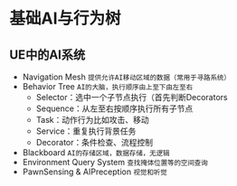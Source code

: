 # 基础AI与行为树

## UE中的AI系统
- Navigation Mesh `提供允许AI移动区域的数据（常用于寻路系统）`
- Behavior Tree `AI的大脑，执行顺序由上至下由左至右`
  - Selector：选中一个子节点执行（首先判断Decorators
  - Sequence：从左至右按顺序执行所有子节点
  - Task：动作行为比如攻击、移动
  - Service：重复执行背景任务
  - Decorator：条件检查、流程控制
- Blackboard `AI的存储区域，数据存储，无逻辑`
- Environment Query System `查找掩体位置等的空间查询`
- PawnSensing & AIPreception `视觉和听觉`